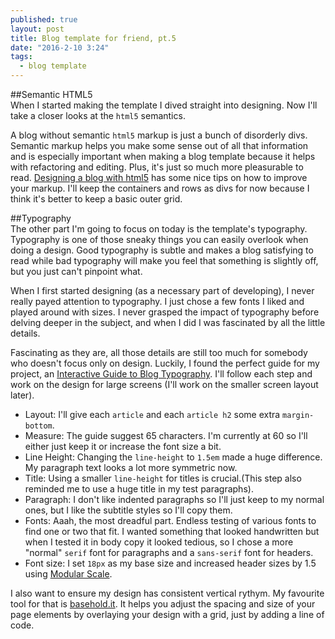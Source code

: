 ```yaml
---
published: true
layout: post
title: Blog template for friend, pt.5
date: "2016-2-10 3:24"
tags: 
  - blog template
---
```




##Semantic HTML5    
When I started making the template I dived straight into designing. Now I'll take a closer looks at the `html5` semantics.  

A blog without semantic `html5` markup is just a bunch of disorderly divs. Semantic markup helps you make some sense out of all that information and is especially important when making a blog template because it helps with refactoring and editing. Plus, it's just so much more pleasurable to read.  [Designing a blog with html5](http://html5doctor.com/designing-a-blog-with-html5/) has some nice tips on how to improve your markup. I'll keep the containers and rows as divs for now because I think it's better to keep a basic outer grid.  

##Typography     
The other part I'm going to focus on today is the template's typography. Typography is one of those sneaky things you can easily overlook when doing a design. Good typography is subtle and makes a blog satisfying to read while bad typography will make you feel that something is slightly off, but you just can't pinpoint what.   

When I first started designing (as a necessary part of developing), I never really payed attention to typography. I just chose a few fonts I liked and played around with sizes. I never grasped the impact of typography before delving deeper in the subject, and when I did I was fascinated by all the little details.    

Fascinating as they are, all those details are still too much for somebody who doesn't focus only on design. Luckily, I found the perfect guide for my project, an [Interactive Guide to Blog Typography](http://www.kaikkonendesign.fi/typography/#section/1). I'll follow each step and work on the design for large screens (I'll work on the smaller screen layout later). 
- Layout: I'll give each `article` and each `article h2` some extra `margin-bottom`.  
- Measure: The guide suggest 65 characters. I'm currently at 60 so I'll either just keep it or increase the font size a bit. 
- Line Height: Changing the `line-height` to `1.5em` made a huge difference. My paragraph text looks a lot more symmetric now. 
- Title: Using a smaller `line-height` for titles is crucial.(This step also reminded me to use a huge title in my test paragraphs). 
- Paragraph: I don't like indented paragraphs so I'll just keep to my normal ones, but I like the subtitle styles so I'll copy them. 
- Fonts: Aaah, the most dreadful part. Endless testing of various fonts to find one or two that fit. I wanted something that looked handwritten but when I tested it in body copy it looked tedious, so I chose a more "normal" `serif` font for paragraphs and a `sans-serif` font for headers. 
- Font size: I set `18px` as my base size and increased header sizes by 1.5 using [Modular Scale](http://www.modularscale.com/). 

I also want to ensure my design has consistent vertical rythym. My favourite tool for that is [basehold.it](http://basehold.it/). It helps you adjust the spacing and size of your page elements by overlaying your design with a grid, just by adding a line of code.
